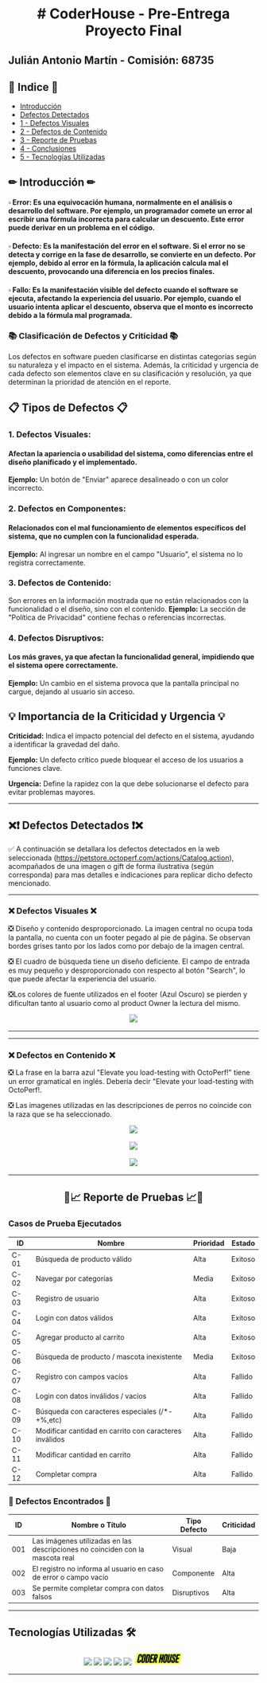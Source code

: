 <div align="center">
  <h1 align="center">  # CoderHouse - Pre-Entrega Proyecto Final </h1> <a name="inicio"></a>
</div>

<div>
  <h2>  Julián Antonio Martín - Comisión: 68735 </h2> <a name="inicio"></a>
</div>

## 📃 Indice 📃
* [Introducción](#inicio)
* [ Defectos Detectados ](#defectos_detec)
* [1 - Defectos Visuales](#defecto_vis)
* [2 - Defectos de Contenido](#defecto_cont)
* [3 - Reporte de Pruebas](#reporte)
* [4 - Conclusiones](#conclusiones)
* [5 - Tecnologías Utilizadas](#tecnologias)



## ✏ Introducción ✏ <a name="inicio"></a>

#### ▫ **Error:** Es una equivocación humana, normalmente en el análisis o desarrollo del software. Por ejemplo, un programador comete un error al escribir una fórmula incorrecta para calcular un descuento. Este error puede derivar en un problema en el código.
#### ▫ **Defecto:** Es la manifestación del error en el software. Si el error no se detecta y corrige en la fase de desarrollo, se convierte en un defecto. Por ejemplo, debido al error en la fórmula, la aplicación calcula mal el descuento, provocando una diferencia en los precios finales.
#### ▫ **Fallo:** Es la manifestación visible del defecto cuando el software se ejecuta, afectando la experiencia del usuario. Por ejemplo, cuando el usuario intenta aplicar el descuento, observa que el monto es incorrecto debido a la fórmula mal programada.

  ### 📚 Clasificación de Defectos y Criticidad 📚
Los defectos en software pueden clasificarse en distintas categorías según su naturaleza y el impacto en el sistema. Además, la criticidad y urgencia de cada defecto son elementos clave en su clasificación y resolución, ya que determinan la prioridad de atención en el reporte.

## 📋 Tipos de Defectos 📋
  ### 1. Defectos Visuales:

#### Afectan la apariencia o usabilidad del sistema, como diferencias entre el diseño planificado y el implementado.
**Ejemplo:** Un botón de "Enviar" aparece desalineado o con un color incorrecto.

  ### 2. Defectos en Componentes:

#### Relacionados con el mal funcionamiento de elementos específicos del sistema, que no cumplen con la funcionalidad esperada.
**Ejemplo:** Al ingresar un nombre en el campo "Usuario", el sistema no lo registra correctamente.

  ### 3. Defectos de Contenido:

Son errores en la información mostrada que no están relacionados con la funcionalidad o el diseño, sino con el contenido.
**Ejemplo:** La sección de "Política de Privacidad" contiene fechas o referencias incorrectas.

  ### 4. Defectos Disruptivos:

#### Los más graves, ya que afectan la funcionalidad general, impidiendo que el sistema opere correctamente.
**Ejemplo:** Un cambio en el sistema provoca que la pantalla principal no cargue, dejando al usuario sin acceso.
## 💡 Importancia de la Criticidad y Urgencia 💡
**Criticidad:** Indica el impacto potencial del defecto en el sistema, ayudando a identificar la gravedad del daño.

**Ejemplo:** Un defecto crítico puede bloquear el acceso de los usuarios a funciones clave.

**Urgencia:** Define la rapidez con la que debe solucionarse el defecto para evitar problemas mayores.

---

## ❌❗ Defectos Detectados ❗❌   <a name="defectos_detec"></a>

  ✅ A continuación se detallara los defectos detectados en la web seleccionada (https://petstore.octoperf.com/actions/Catalog.action), acompañados de una imagen o gift de forma ilustrativa (según corresponda) para mas detalles e indicaciones para replicar dicho defecto mencionado.

---

### ❌ Defectos Visuales ❌   <a name="defecto_vis"></a>
  ❎ Diseño y contenido desproporcionado. La imagen central no ocupa toda la pantalla, no cuenta con un footer pegado al pie de página. Se observan bordes grises tanto por los lados como por debajo de la imagen central.
  
  ❎ El cuadro de búsqueda tiene un diseño deficiente. El campo de entrada es muy pequeño y desproporcionado con respecto al botón "Search", lo que puede afectar la experiencia del usuario.

  ❎Los colores de fuente utilizados en el footer (Azul Oscuro) se pierden y dificultan tanto al usuario como al product Owner la lectura del mismo.

<p align="center"><img src="https://github.com/user-attachments/assets/d09da927-2f6f-49de-ac20-87778294f89b" width="50%"/></p>

---


---

### ❌ Defectos en Contenido ❌   <a name="defecto_cont"></a>
  ❎ La frase en la barra azul "Elevate you load-testing with OctoPerf!" tiene un error gramatical en inglés. Debería decir "Elevate your load-testing with OctoPerf!.
  
  ❎ Las imagenes utilizadas en las descripciones de perros no coincide con la raza que se ha seleccionado.

  
  <p align="center"><img src="https://github.com/user-attachments/assets/cf9c92e5-cfa6-4515-8914-89679ba70e41" width="50%"/></p>
  <p align="center"><img src="https://github.com/user-attachments/assets/8c13dc08-4341-4285-a977-38a39690ee19" width="50%"/></p>
  <p align="center"><img src="https://github.com/user-attachments/assets/25735aa6-6e5f-4376-8fce-78abf3f88890" width="50%"/></p>

---

  <h2 align="center"> 🧪📈  Reporte de Pruebas 📈🧪  </h2> <a name="reporte"></a>

  ###  Casos de Prueba Ejecutados 

| ID   | Nombre                                                              | Prioridad | Estado   |
|------|---------------------------------------------------------------------|-----------|----------|
| C-01 | Búsqueda de producto válido                                         | Alta      | Exitoso  |
| C-02 | Navegar por categorías                                              | Media     | Exitoso  |
| C-03 | Registro de usuario                                                 | Alta      | Exitoso  |
| C-04 | Login con datos válidos                                             | Alta      | Exitoso  |
| C-05 | Agregar producto al carrito                                         | Alta      | Exitoso  |
| C-06 | Búsqueda de producto / mascota inexistente                          | Media     | Exitoso  |
| C-07 | Registro con campos vacíos                                          | Alta      | Fallido  |
| C-08 | Login con datos inválidos / vacíos                                  | Alta      | Fallido  |
| C-09 | Búsqueda con caracteres especiales (/*-+%,etc)                      | Alta      | Fallido  |
| C-10 | Modificar cantidad en carrito con caracteres inválidos              | Alta      | Fallido  |
| C-11 | Modificar cantidad en carrito                                       | Alta      | Fallido  |
| C-12 | Completar compra                                                    | Alta      | Fallido  |




### 🚨 Defectos Encontrados 🚨  

| ID   | Nombre o Título                                                                 | Tipo Defecto  | Criticidad |
|------|----------------------------------------------------------------------------------|---------------|------------|
| 001  | Las imágenes utilizadas en las descripciones no coinciden con la mascota real   | Visual        | Baja       |
| 002  | El registro no informa al usuario en caso de error o campo vacío                | Componente    | Alta       |
| 003  | Se permite completar compra con datos falsos                                    | Disruptivos   | Alta       |


---

## Tecnologías Utilizadas 🛠️  <a name="tecnologias"></a>

<div align="center">
    <img src="https://img.shields.io/badge/Microsoft_Excel-217346?style=for-the-badge&logo=microsoft-excel&logoColor=white" />
    <img src="https://img.shields.io/badge/GitHub-100000?style=for-the-badge&logo=github&logoColor=white" />
    <img src="https://img.shields.io/badge/Microsoft_Word-2B579A?style=for-the-badge&logo=microsoft-word&logoColor=white" />
    <img src="https://img.shields.io/badge/Discord-5865F2?style=for-the-badge&logo=discord&logoColor=white" />
    <img src="https://img.shields.io/badge/Zoom-2D8CFF?style=for-the-badge&logo=zoom&logoColor=white" />
    <img src="https://github.com/JulianMartin98/coderHouse-P1/blob/main/CoderHouseV2.png" height="28"/>
</div>


-----



